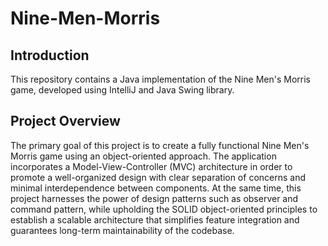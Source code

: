 # Nine-Men-Morris

## Introduction
This repository contains a Java implementation of the Nine Men's Morris game, developed using IntelliJ and Java Swing library.

## Project Overview
The primary goal of this project is to create a fully functional Nine Men's Morris game using an object-oriented approach. The application incorporates a Model-View-Controller (MVC) architecture in order to promote a well-organized design with clear separation of concerns and minimal interdependence between components. At the same time, this project harnesses the power of design patterns such as observer and command pattern, while upholding the SOLID object-oriented principles to establish a scalable architecture that simplifies feature integration and guarantees long-term maintainability of the codebase. 
